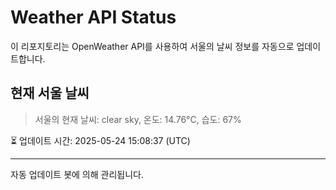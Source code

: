 
# Weather API Status

이 리포지토리는 OpenWeather API를 사용하여 서울의 날씨 정보를 자동으로 업데이트합니다.

## 현재 서울 날씨
> 서울의 현재 날씨: clear sky, 온도: 14.76°C, 습도: 67%

⏳ 업데이트 시간: 2025-05-24 15:08:37 (UTC)

---
자동 업데이트 봇에 의해 관리됩니다.
